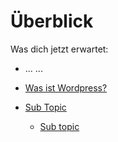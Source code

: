 # Überblick

Was dich jetzt erwartet:
  - ...
  ...

  - [Was ist Wordpress?](./01_what_is_wordpress.md) 
  - [Sub Topic](./02_sub_topic) 
     - [Sub topic](./02_sub_topic/01_sub_topic_file.md) 

